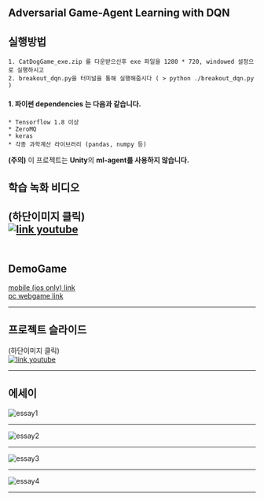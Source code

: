 ## Adversarial Game-Agent Learning with DQN

## 실행방법
    1. CatDogGame_exe.zip 를 다운받으신후 exe 파일을 1280 * 720, windowed 설정으로 실행하시고
    2. breakout_dqn.py을 터미널을 통해 실행해줍시다 ( > python ./breakout_dqn.py )

#### 1. 파이썬 dependencies 는 다음과 같습니다. 
    * Tensorflow 1.8 이상
    * ZeroMQ
    * keras
    * 각종 과학계산 라이브러리 (pandas, numpy 등) 
**(주의)** 이 프로젝트는 **Unity**의 **ml-agent를 사용하지 않습니다.**

## 학습 녹화 비디오 
(하단이미지 클릭)<br>
[![link youtube](https://img.youtube.com/vi/-AmrmdgaHVo/0.jpg)](https://youtu.be/-AmrmdgaHVo)
<br><br>
---
## DemoGame

[mobile (ios only) link](https://itunes.apple.com/kr/app/ani-pong/id1400903852?platform=iphone&preserveScrollPosition=true#platform/iphone)<br>
[pc webgame link](https://infinite-reaches-12370.herokuapp.com/demogame/cat)

---
## 프로젝트 슬라이드
(하단이미지 클릭)<br>
[![link youtube](https://i.imgur.com/343kUVN.png)](https://youtu.be/GBYZIW9BCVI)

---
## 에세이

![essay1](https://i.imgur.com/OCk4w4q.png)

---
![essay2](https://i.imgur.com/TacUTBA.png)

---

![essay3](https://i.imgur.com/XcbQ3J3.png)

---

![essay4](https://i.imgur.com/HfdaJp5.png)

---

